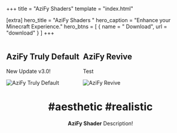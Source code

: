 +++
title = "AziFy Shaders"
template = "index.html"

[extra]
hero_title = "AziFy Shaders <i class='hero__title-hat fa-solid fa-wand-magic-sparkles'></i>"
hero_caption = "Enhance your Minecraft Experience."
hero_btns = [
    { name = "<i class='fa fa-download'></i> Download", url = "download" }
]
+++



<div style="width: 100%; display: flex; flex-wrap: wrap; gap: 10px;">
  <div class="explorecard" onclick="location.href='download1'">
    <h2>AziFy Truly Default</h2>
    <p>New Update v3.0!</p>
    <img src="https://raw.githubusercontent.com/Aziangelo/AF-TrulyDefault/main/azifyss/ss1.jpg" alt="AziFy Truly Default">
  </div>

  <div class="explorecard" onclick="location.href='download2'">
    <h2>AziFy Revive</h2>
    <p>Test</p>
    <img src="path/to/image.jpg" alt="AziFy Revive">
  </div>
</div>




<div style="text-align: center;">

# #aesthetic #realistic 

**AziFy Shader** Description!

</div>

<style>

.hero__title {
  background: linear-gradient(80deg, hsl(10,100%,60%) 0%, hsl(220,100%,60%) 100%);
  background-clip: text;
  -webkit-background-clip: text;
  -webkit-text-fill-color: transparent;
  position: relative;
  display: inline-block;
  overflow: hidden;
}

.hero__title::after {
  content: '';
  position: absolute;
  top: 0;
  left: -100%;
  width: 200%;
  height: 100%;
  background: linear-gradient(120deg, transparent, rgba(255, 255, 255, 0.6), transparent);
  animation: shine 3s infinite;
  mix-blend-mode: overlay;
}

@keyframes shine {
  0% { left: -210%; }
  50% { left: 100%; }
  100% { left: 100%; }
}

.hero__title-hat {
  font-size: 56px;
  animation-name: rotating;
  animation-duration: 10s;
  animation-iteration-count: infinite;
  animation-timing-function: ease-in-out;
}

@keyframes rotating {
  0% { transform: rotate(0deg); opacity: 1.0; }
  92% { transform: rotate(0deg); opacity: 0.5; }
  100% { transform: rotate(360deg); opacity: 1.0; }
}

.explorecard {
  transition: transform 0.2s ease;
}

.explorecard:active {
  transform: translateY(-10px);
}


</style>

<script>
  document.querySelectorAll('.explorecard').forEach(card => {
    card.addEventListener('click', (event) => {
      event.preventDefault();
      card.style.transform = 'translateY(-10px)';
      setTimeout(() => {
        const url = card.getAttribute('data-url');
        window.location.href = url;
      }, 200);
    });
  });
</script>